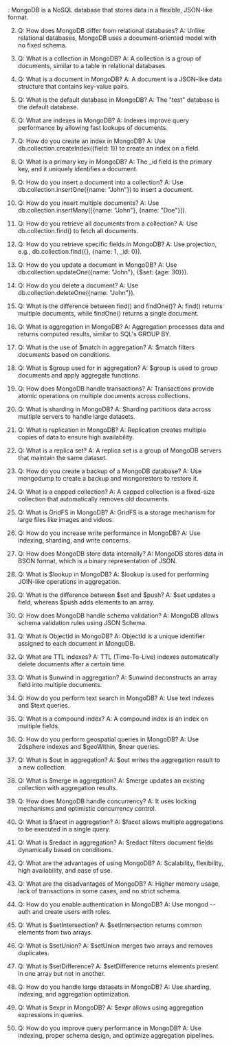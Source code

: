 : MongoDB is a NoSQL database that stores data in a flexible, JSON-like format.

2. Q: How does MongoDB differ from relational databases?
   A: Unlike relational databases, MongoDB uses a document-oriented model with no fixed schema.

3. Q: What is a collection in MongoDB?
   A: A collection is a group of documents, similar to a table in relational databases.

4. Q: What is a document in MongoDB?
   A: A document is a JSON-like data structure that contains key-value pairs.

5. Q: What is the default database in MongoDB?
   A: The "test" database is the default database.

6. Q: What are indexes in MongoDB?
   A: Indexes improve query performance by allowing fast lookups of documents.

7. Q: How do you create an index in MongoDB?
   A: Use db.collection.createIndex({field: 1}) to create an index on a field.

8. Q: What is a primary key in MongoDB?
   A: The _id field is the primary key, and it uniquely identifies a document.

9. Q: How do you insert a document into a collection?
   A: Use db.collection.insertOne({name: "John"}) to insert a document.

10. Q: How do you insert multiple documents?
    A: Use db.collection.insertMany([{name: "John"}, {name: "Doe"}]).

11. Q: How do you retrieve all documents from a collection?
    A: Use db.collection.find() to fetch all documents.

12. Q: How do you retrieve specific fields in MongoDB?
    A: Use projection, e.g., db.collection.find({}, {name: 1, _id: 0}).

13. Q: How do you update a document in MongoDB?
    A: Use db.collection.updateOne({name: "John"}, {$set: {age: 30}}).

14. Q: How do you delete a document?
    A: Use db.collection.deleteOne({name: "John"}).

15. Q: What is the difference between find() and findOne()?
    A: find() returns multiple documents, while findOne() returns a single document.

16. Q: What is aggregation in MongoDB?
    A: Aggregation processes data and returns computed results, similar to SQL's GROUP BY.

17. Q: What is the use of $match in aggregation?
    A: $match filters documents based on conditions.

18. Q: What is $group used for in aggregation?
    A: $group is used to group documents and apply aggregate functions.

19. Q: How does MongoDB handle transactions?
    A: Transactions provide atomic operations on multiple documents across collections.

20. Q: What is sharding in MongoDB?
    A: Sharding partitions data across multiple servers to handle large datasets.

21. Q: What is replication in MongoDB?
    A: Replication creates multiple copies of data to ensure high availability.

22. Q: What is a replica set?
    A: A replica set is a group of MongoDB servers that maintain the same dataset.

23. Q: How do you create a backup of a MongoDB database?
    A: Use mongodump to create a backup and mongorestore to restore it.

24. Q: What is a capped collection?
    A: A capped collection is a fixed-size collection that automatically removes old documents.

25. Q: What is GridFS in MongoDB?
    A: GridFS is a storage mechanism for large files like images and videos.

26. Q: How do you increase write performance in MongoDB?
    A: Use indexing, sharding, and write concerns.

27. Q: How does MongoDB store data internally?
    A: MongoDB stores data in BSON format, which is a binary representation of JSON.

28. Q: What is $lookup in MongoDB?
    A: $lookup is used for performing JOIN-like operations in aggregation.

29. Q: What is the difference between $set and $push?
    A: $set updates a field, whereas $push adds elements to an array.

30. Q: How does MongoDB handle schema validation?
    A: MongoDB allows schema validation rules using JSON Schema.

31. Q: What is ObjectId in MongoDB?
    A: ObjectId is a unique identifier assigned to each document in MongoDB.

32. Q: What are TTL indexes?
    A: TTL (Time-To-Live) indexes automatically delete documents after a certain time.

33. Q: What is $unwind in aggregation?
    A: $unwind deconstructs an array field into multiple documents.

34. Q: How do you perform text search in MongoDB?
    A: Use text indexes and $text queries.

35. Q: What is a compound index?
    A: A compound index is an index on multiple fields.

36. Q: How do you perform geospatial queries in MongoDB?
    A: Use 2dsphere indexes and $geoWithin, $near queries.

37. Q: What is $out in aggregation?
    A: $out writes the aggregation result to a new collection.

38. Q: What is $merge in aggregation?
    A: $merge updates an existing collection with aggregation results.

39. Q: How does MongoDB handle concurrency?
    A: It uses locking mechanisms and optimistic concurrency control.

40. Q: What is $facet in aggregation?
    A: $facet allows multiple aggregations to be executed in a single query.

41. Q: What is $redact in aggregation?
    A: $redact filters document fields dynamically based on conditions.

42. Q: What are the advantages of using MongoDB?
    A: Scalability, flexibility, high availability, and ease of use.

43. Q: What are the disadvantages of MongoDB?
    A: Higher memory usage, lack of transactions in some cases, and no strict schema.

44. Q: How do you enable authentication in MongoDB?
    A: Use mongod --auth and create users with roles.

45. Q: What is $setIntersection?
    A: $setIntersection returns common elements from two arrays.

46. Q: What is $setUnion?
    A: $setUnion merges two arrays and removes duplicates.

47. Q: What is $setDifference?
    A: $setDifference returns elements present in one array but not in another.

48. Q: How do you handle large datasets in MongoDB?
    A: Use sharding, indexing, and aggregation optimization.

49. Q: What is $expr in MongoDB?
    A: $expr allows using aggregation expressions in queries.

50. Q: How do you improve query performance in MongoDB?
    A: Use indexing, proper schema design, and optimize aggregation pipelines.
